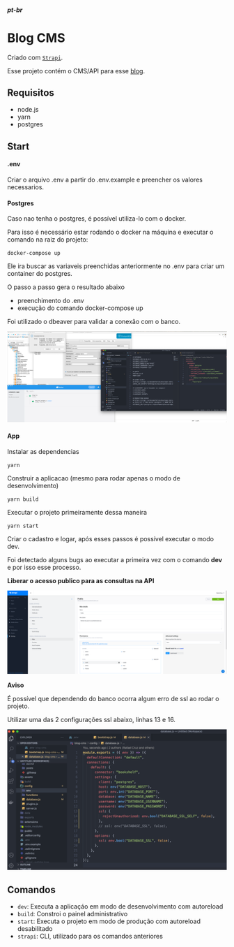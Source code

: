 ##### pt-br

# Blog CMS

Criado com [`Strapi`](https://strapi.io/documentation/developer-docs/latest/getting-started/quick-start.html#_1-install-strapi-and-create-a-new-project).

Esse projeto contém o CMS/API para esse [blog](https://gitlab.com/xrafaelcruz/blog-frontend).

## Requisitos

- node.js
- yarn
- postgres

## Start

#### .env

Criar o arquivo .env a partir do .env.example e preencher os valores necessarios.

#### Postgres

Caso nao tenha o postgres, é possível utiliza-lo com o docker.

Para isso é necessário estar rodando o docker na máquina e executar o comando na raiz do projeto:

```
docker-compose up
```

Ele ira buscar as variaveis preenchidas anteriormente no .env para criar um container do postgres.

O passo a passo gera o resultado abaixo

- preenchimento do .env
- execução do comando docker-compose up

Foi utilizado o dbeaver para validar a conexão com o banco.

![Alt text](/assets/docker-postgres.png?raw=true "Resultado após executar docker-compose up")

#### App

Instalar as dependencias

```
yarn
```

Construir a aplicacao (mesmo para rodar apenas o modo de desenvolvimento)

```
yarn build
```

Executar o projeto primeiramente dessa maneira

```
yarn start
```

Criar o cadastro e logar, após esses passos é possível executar o modo dev.

Foi detectado alguns bugs ao executar a primeira vez com o comando **dev** e por isso esse processo.

**Liberar o acesso publico para as consultas na API**

![Alt text](/assets/access.png?raw=true "Tela de configuração publica da API")

**Aviso**

É possível que dependendo do banco ocorra algum erro de ssl ao rodar o projeto.

Utilizar uma das 2 configurações ssl abaixo, linhas 13 e 16.

![Alt text](/assets/ssl.png?raw=true "Configuração SSL")

## Comandos

- `dev`: Executa a aplicaçáo em modo de desenvolvimento com autoreload
- `build`: Constroi o painel administrativo
- `start`: Executa o projeto em modo de produção com autoreload desabilitado
- `strapi`: CLI, utilizado para os comandos anteriores
